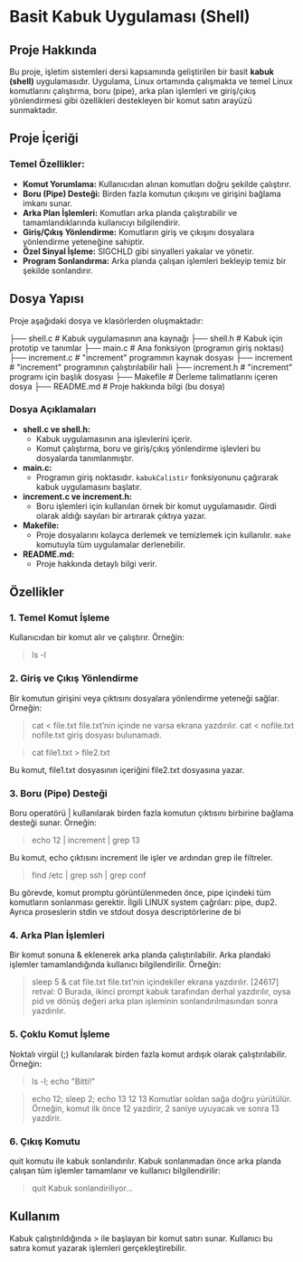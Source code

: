 # Basit Kabuk Uygulaması (Shell)

## Proje Hakkında
Bu proje, işletim sistemleri dersi kapsamında geliştirilen bir basit **kabuk (shell)** uygulamasıdır. Uygulama, Linux ortamında çalışmakta ve temel Linux komutlarını çalıştırma, boru (pipe), arka plan işlemleri ve giriş/çıkış yönlendirmesi gibi özellikleri destekleyen bir komut satırı arayüzü sunmaktadır.

## Proje İçeriği
### Temel Özellikler:
- **Komut Yorumlama:** Kullanıcıdan alınan komutları doğru şekilde çalıştırır.
- **Boru (Pipe) Desteği:** Birden fazla komutun çıkışını ve girişini bağlama imkanı sunar.
- **Arka Plan İşlemleri:** Komutları arka planda çalıştırabilir ve tamamlandıklarında kullanıcıyı bilgilendirir.
- **Giriş/Çıkış Yönlendirme:** Komutların giriş ve çıkışını dosyalara yönlendirme yeteneğine sahiptir.
- **Özel Sinyal İşleme:** SIGCHLD gibi sinyalleri yakalar ve yönetir.
- **Program Sonlandırma:** Arka planda çalışan işlemleri bekleyip temiz bir şekilde sonlandırır.

## Dosya Yapısı
Proje aşağıdaki dosya ve klasörlerden oluşmaktadır:

├── shell.c # Kabuk uygulamasının ana kaynağı 
├── shell.h # Kabuk için prototip ve tanımlar 
├── main.c # Ana fonksiyon (programın giriş noktası) 
├── increment.c # "increment" programının kaynak dosyası 
├── increment # "increment" programının çalıştırılabilir hali 
├── increment.h # "increment" programı için başlık dosyası 
├── Makefile # Derleme talimatlarını içeren dosya 
├── README.md # Proje hakkında bilgi (bu dosya)
### Dosya Açıklamaları
- **shell.c ve shell.h:**
  - Kabuk uygulamasının ana işlevlerini içerir.
  - Komut çalıştırma, boru ve giriş/çıkış yönlendirme işlevleri bu dosyalarda tanımlanmıştır.
- **main.c:**
  - Programın giriş noktasıdır. `kabukCalistir` fonksiyonunu çağırarak kabuk uygulamasını başlatır.
- **increment.c ve increment.h:**
  - Boru işlemleri için kullanılan örnek bir komut uygulamasıdır. Girdi olarak aldığı sayıları bir artırarak çıktıya yazar.
- **Makefile:**
  - Proje dosyalarını kolayca derlemek ve temizlemek için kullanılır. `make` komutuyla tüm uygulamalar derlenebilir.
- **README.md:**
  - Proje hakkında detaylı bilgi verir.

## Özellikler
### 1. Temel Komut İşleme
Kullanıcıdan bir komut alır ve çalıştırır. Örneğin:


> ls -l



### 2. Giriş ve Çıkış Yönlendirme
Bir komutun girişini veya çıktısını dosyalara yönlendirme yeteneği sağlar. Örneğin:


> cat < file.txt
file.txt’nin içinde ne varsa ekrana yazdırılır.
> cat < nofile.txt
nofile.txt giriş dosyası bulunamadı.

> cat file1.txt > file2.txt


Bu komut, file1.txt dosyasının içeriğini file2.txt dosyasına yazar.

### 3. Boru (Pipe) Desteği
Boru operatörü | kullanılarak birden fazla komutun çıktısını birbirine bağlama desteği sunar. Örneğin:


> echo 12 | increment | grep 13


Bu komut, echo çıktısını increment ile işler ve ardından grep ile filtreler.

>find /etc | grep ssh | grep conf

Bu görevde, komut promptu görüntülenmeden önce, pipe içindeki tüm komutların sonlanması gerektir.
İlgili LINUX system çağrıları: pipe, dup2. Ayrıca proseslerin stdin ve stdout dosya descriptörlerine de bi

### 4. Arka Plan İşlemleri
Bir komut sonuna & eklenerek arka planda çalıştırılabilir. Arka plandaki işlemler tamamlandığında kullanıcı bilgilendirilir. Örneğin:

> sleep 5 &
> cat file.txt
file.txt’nin içindekiler ekrana yazdırılır.
> [24617] retval: 0
Burada, ikinci prompt kabuk tarafından derhal yazdırılır, oysa pid ve dönüş değeri arka plan işleminin sonlandırılmasından
sonra yazdırılır.

### 5. Çoklu Komut İşleme
Noktalı virgül (;) kullanılarak birden fazla komut ardışık olarak çalıştırılabilir. Örneğin:


> ls -l; echo "Bitti!"


> echo 12; sleep 2; echo 13
12
13
Komutlar soldan sağa doğru yürütülür. Örneğin,
komut ilk önce 12 yazdirir, 2 saniye uyuyacak ve sonra 13 yazdirir.



### 6. Çıkış Komutu
quit komutu ile kabuk sonlandırılır. Kabuk sonlanmadan önce arka planda çalışan tüm işlemler tamamlanır ve kullanıcı bilgilendirilir:


> quit
Kabuk sonlandiriliyor...



## Kullanım
Kabuk çalıştırıldığında > ile başlayan bir komut satırı sunar. Kullanıcı bu satıra komut yazarak işlemleri gerçekleştirebilir.